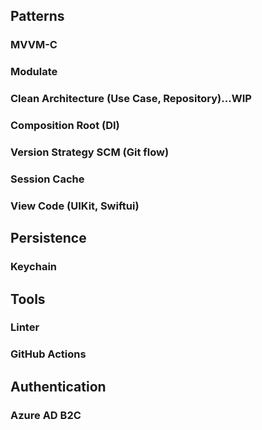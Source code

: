 ## Patterns
### MVVM-C
### Modulate
### Clean Architecture (Use Case, Repository)...WIP
### Composition Root (DI)
### Version Strategy SCM (Git flow)
### Session Cache
### View Code (UIKit, Swiftui)

## Persistence
### Keychain

## Tools
### Linter
### GitHub Actions

## Authentication
### Azure AD B2C